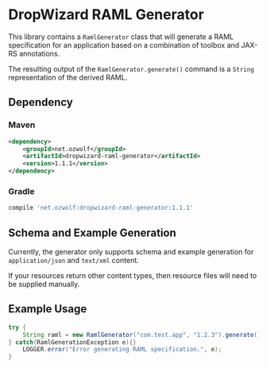 # DropWizard RAML Generator

This library contains a `RamlGenerator` class that will generate a RAML specification for an application based on a combination of toolbox and JAX-RS annotations.

The resulting output of the `RamlGenerator.generate()` command is a `String` representation of the derived RAML.

## Dependency

### Maven

```xml
<dependency>
    <groupId>net.ozwolf</groupId>
    <artifactId>dropwizard-raml-generator</artifactId>
    <version>1.1.1</version>
</dependency>
```

### Gradle

```gradle
compile 'net.ozwolf:dropwizard-raml-generator:1.1.1'
```

## Schema and Example Generation

Currently, the generator only supports schema and example generation for `application/json` and `text/xml` content.

If your resources return other content types, then resource files will need to be supplied manually.

## Example Usage

```java
try {
    String raml = new RamlGenerator("com.test.app", "1.2.3").generate();
} catch(RamlGenerationException e){}
    LOGGER.error("Error generating RAML specification.", e);
}
```